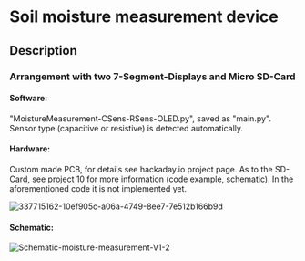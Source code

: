 # Soil moisture measurement device

## Description

### Arrangement with two 7-Segment-Displays and Micro SD-Card

#### Software: 

"MoistureMeasurement-CSens-RSens-OLED.py", saved as "main.py". Sensor type (capacitive or resistive) is detected automatically.

#### Hardware: 

Custom made PCB, for details see hackaday.io project page. As to the SD-Card, see project 10 for more information (code example, schematic). In the aforementioned code it is not implemented yet.

![337715162-10ef905c-a06a-4749-8ee7-7e512b166b9d](https://github.com/user-attachments/assets/0c962235-a1d7-45bf-a56b-955e97db3380)

#### Schematic: 

![Schematic-moisture-measurement-V1-2](https://github.com/user-attachments/assets/67d4a2e7-3513-4a6c-af63-b40b20312338)
